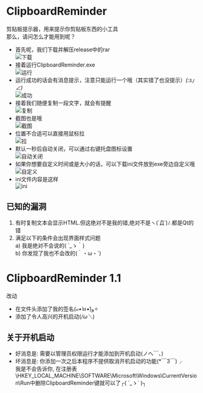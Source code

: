 # ClipboardReminder
剪贴板提示器，用来提示你剪贴板东西的小工具<br>
那么，请问怎么才能用到呢？<br>
* 首先呢，我们下载并解压release中的rar<br>
![下载](https://raw.githubusercontent.com/HowsonLiu/ReadmeImage/master/ClipboardReminder/1.png)<br>
* 接着运行ClipboardReminder.exe<br>
![运行](https://raw.githubusercontent.com/HowsonLiu/ReadmeImage/master/ClipboardReminder/2.png)<br>
* 运行成功的话会有消息提示，注意只能运行一个哦（其实错了也没提示）_(:з」∠)_<br>
![成功](https://raw.githubusercontent.com/HowsonLiu/ReadmeImage/master/ClipboardReminder/3.png)<br>
* 接着我们随便复制一段文字，就会有提醒<br>
![复制](https://raw.githubusercontent.com/HowsonLiu/ReadmeImage/master/ClipboardReminder/4.png)<br>
* 截图也是哦<br>
![截图](https://raw.githubusercontent.com/HowsonLiu/ReadmeImage/master/ClipboardReminder/5.png)<br>
* 位置不合适可以直接用鼠标拉<br>
![拉](https://raw.githubusercontent.com/HowsonLiu/ReadmeImage/master/ClipboardReminder/6.png)<br>
* 默认一秒后自动关闭，可以通过右键托盘图标设置<br>
![自动关闭](https://raw.githubusercontent.com/HowsonLiu/ReadmeImage/master/ClipboardReminder/7.png)<br>
* 如果你想要自定义时间或是大小的话，可以下载ini文件放到exe旁边自定义哦<br>
![自定义](https://raw.githubusercontent.com/HowsonLiu/ReadmeImage/master/ClipboardReminder/8.png)<br>
* ini文件内容是这样<br>
![ini](https://raw.githubusercontent.com/HowsonLiu/ReadmeImage/master/ClipboardReminder/9.png)<br>

## 已知的漏洞
1. 有时复制文本会显示HTML.但这绝对不是我的错,绝对不是ヽ(`Д´)ﾉ.都是Qt的错<br>
2. 满足以下的条件会出现界面样式问题<br>
    a) 我是绝对不会说的( ´_ゝ｀)<br>
    b) 你发现了我也不会改的(｀・ω・´)<br>
# ClipboardReminder 1.1
改动  
* 在文件头添加了我的签名(๑•̀ㅂ•́)و✧
* 添加了令人高兴的开机启动(*/ω＼*)
## 关于开机启动
* 好消息是: 需要以管理员权限运行才能添加到开机启动(ノへ￣、)
* 坏消息是: 你添加一次之后本程序不提供取消开机启动的功能(*￣3￣)╭  
我是不会告诉你, 在注册表\HKEY_LOCAL_MACHINE\SOFTWARE\Microsoft\Windows\CurrentVersion\Run中删除ClipboardReminder键就可以了┌( ´_ゝ` )┐
